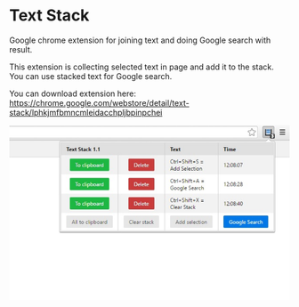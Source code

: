 # Text Stack
Google chrome extension for joining text and doing Google search with result.

This extension is collecting selected text in page and add it to the stack. You can use stacked text for Google search.

You can download extension here: https://chrome.google.com/webstore/detail/text-stack/lphkjmfbmncmleidacchpljbpinpchei

![alt text][logo]

[logo]: https://github.com/jiriKuba/Text-Stack/blob/master/src/TextStack/screenshots/TextStackScreenshot.jpg "Logo"

